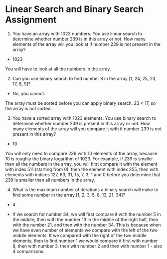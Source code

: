 # Linear Search and Binary Search Assignment

1. You have an array with 1023 numbers. You use linear search to determine whether number 239 is in this array or not. How many elements of the array will you look at if number 239 is not present in the array?

- 1023

You will have to look at all the numbers in the array.

2. Can you use binary search to find number 8 in the array [1, 24, 25, 23, 17, 8, 9]?

- No, you cannot.

The array must be sorted before you can apply binary search. 23 < 17, so the array is not sorted.

3. You have a sorted array with 1023 elements. You use binary search to determine whether number 239 is present in this array or not. How many elements of the array will you compare it with if number 239 is not present in this array?

- 10

You will only need to compare 239 with 10 elements of the array, because 10 is roughly the binary logarithm of 1023. For example, if 239 is smaller than all the numbers in the array, you will first compare it with the element with index 511 (starting from 0), then the element with index 255, then with elements with indices 127, 63, 31, 15, 7, 3, 1 and 0 before you determine that 239 is smaller than all numbers in the array.

4. What is the maximum number of iterations a binary search will make to find some number in the array [1, 2, 3, 5, 8, 13, 21, 34]?

- 4

- If we search for number 34, we will first compare it with the number 5 in the middle, then with the number 13 in the middle of the right half, then with the number 21, and then with the number 34. This is because when we have even number of elements we compare with the left of the two middle elements. If we compared with the right of the two middle elements, then to find number 1 we would compare it first with number 8, then with number 3, then with number 2 and then with number 1 - also 4 comparisons.
